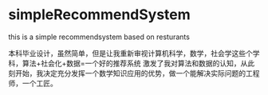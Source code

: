 # simpleRecommendSystem
this is a simple recommendsystem based on resturants

本科毕业设计，虽然简单，但是让我重新审视计算机科学，数学，社会学这些个学科，算法+社会化+数据=一个好的推荐系统
激发了我对算法和数据的认知，从此刻开始，我决定充分发挥一个数学知识应用的优势，做一个能解决实际问题的工程师，一个工匠。
